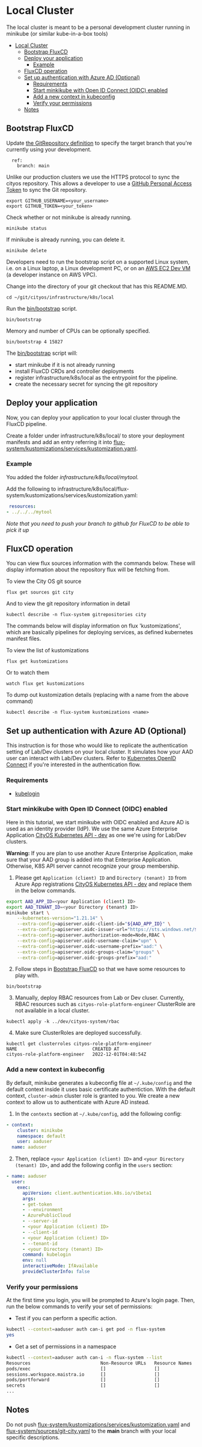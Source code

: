 Local Cluster
=============

The local cluster is meant to be a personal development cluster running in minikube (or similar kube-in-a-box tools)

- [Local Cluster](#local-cluster)
  - [Bootstrap FluxCD](#bootstrap-fluxcd)
  - [Deploy your application](#deploy-your-application)
    - [Example](#example)
  - [FluxCD operation](#fluxcd-operation)
  - [Set up authentication with Azure AD (Optional)](#set-up-authentication-with-azure-ad-optional)
    - [Requirements](#requirements)
    - [Start minkikube with Open ID Connect (OIDC) enabled](#start-minkikube-with-open-id-connect-oidc-enabled)
    - [Add a new context in kubeconfig](#add-a-new-context-in-kubeconfig)
    - [Verify your permissions](#verify-your-permissions)
  - [Notes](#notes)

## Bootstrap FluxCD

Update [the GitRepository definition](flux-system/sources/git-city.yaml) to specify the target branch that you're currently using your development.
```
  ref:
    branch: main
```

Unlike our production clusters we use the HTTPS protocol to sync the cityos repository.
This allows a developer to use a [GitHub Personal Access Token](https://docs.github.com/en/authentication/keeping-your-account-and-data-secure/creating-a-personal-access-token) to sync the Git repository.

```
export GITHUB_USERNAME=<your_username>
export GITHUB_TOKEN=<your_token>
```

Check whether or not minikube is already running.
```
minikube status
```

If minikube is already running, you can delete it.
```
minikube delete
```

Developers need to run the bootstrap script on a supported Linux system, i.e. on a Linux laptop, a Linux development PC, or on an [AWS EC2 Dev VM](https://developer.woven-city.toyota/docs/default/domain/agora-domain/agora_developers/development_environment/01_setting_up_ec2_dev_vm) (a developer instance on AWS VPC).

Change into the directory of your git checkout that has this README.MD.
```
cd ~/git/cityos/infrastructure/k8s/local
```

Run the [bin/bootstrap](https://github.com/wp-wcm/city/blob/main/infrastructure/k8s/local/bin/bootstrap) script.
```
bin/bootstrap
```

Memory and number of CPUs can be optionally specified.
```
bin/bootstrap 4 15827
```

The [bin/bootstrap](https://github.com/wp-wcm/city/blob/main/infrastructure/k8s/local/bin/bootstrap) script will:
  - start minikube if it is not already running
  - install FluxCD CRDs and controller deployments
  - register infrastructure/k8s/local as the entrypoint for the pipeline.
  - create the necessary secret for syncing the git repository

## Deploy your application

Now, you can deploy your application to your local cluster through the FluxCD
pipeline.

Create a folder under infrastructure/k8s/local/ to store your deployment manifests and add an entry referring it into
[flux-system/kustomizations/services/kustomization.yaml](flux-system/kustomizations/services/kustomization.yaml).

### Example

You added the folder *infrastructure/k8s/local/mytool.*

Add the following to infrastructure/k8s/local/flux-system/kustomizations/services/kustomization.yaml:
```yaml
 resources:
- ../../../mytool
```

*Note that you need to push your branch to github for FluxCD to be able to pick it up*

## FluxCD operation

You can view flux sources information with the commands below. These will display information about the repository flux will be fetching from.

To view the City OS git source
```
flux get sources git city
```
And to view the git repository information in detail
```
kubectl describe -n flux-system gitrepositories city
```

The commands below will display information on flux 'kustomizations', which are basically pipelines for deploying services, as defined kubernetes manifest files.

To view the list of kustomizations
```
flux get kustomizations
```
Or to watch them
```
watch flux get kustomizations
```
To dump out kustomization details (replacing <name> with a name from the above command)
```
kubectl describe -n flux-system kustomizations <name>
```

## Set up authentication with Azure AD (Optional)

This instruction is for those who would like to replicate the authentication setting of Lab/Dev clusters on your local cluster. 
It simulates how your AAD user can interact with Lab/Dev clusters. Refer to [Kubernetes OpenID Connect](https://blog.microfast.ch/kubernetes-openid-connect-3883043f0e94) if you're interested in the authentication flow.

### Requirements
- [kubelogin](https://github.com/int128/kubelogin)

### Start minkikube with Open ID Connect (OIDC) enabled

Here in this tutorial, we start minikube with OIDC enabled and Azure AD is used as an identity provider (IdP).
We use the same Azure Enterprise Application [CityOS Kubernetes API - dev](https://portal.azure.com/#view/Microsoft_AAD_IAM/ManagedAppMenuBlade/~/Overview/objectId/ea55fe24-1a2d-488d-b8cc-9f0ba12ce307/appId/f3570a5e-edb2-4e67-9fe9-a92cbc267c6c/preferredSingleSignOnMode~/null) as one we're using for Lab/Dev clusters.

**Warning:** If you are plan to use another Azure Enterprise Application, make sure that your AAD group is added into that Enterprise Application. Otherwise, K8S API server cannot recognize your group membership.

1. Please get `Application (client) ID` and `Directory (tenant) ID` from Azure App registrations [CityOS Kubernetes API - dev](https://portal.azure.com/#view/Microsoft_AAD_RegisteredApps/ApplicationMenuBlade/~/Overview/appId/f3570a5e-edb2-4e67-9fe9-a92cbc267c6c/isMSAApp~/false) and replace them in the below commands.
```bash
export AAD_APP_ID=<your Application (client) ID>
export AAD_TENANT_ID=<your Directory (tenant) ID>
minikube start \
    --kubernetes-version="1.21.14" \
    --extra-config=apiserver.oidc-client-id="${AAD_APP_ID}" \
    --extra-config=apiserver.oidc-issuer-url="https://sts.windows.net/${AAD_TENANT_ID}/" \
    --extra-config=apiserver.authorization-mode=Node,RBAC \
    --extra-config=apiserver.oidc-username-claim="upn" \
    --extra-config=apiserver.oidc-username-prefix="aad:" \
    --extra-config=apiserver.oidc-groups-claim="groups" \
    --extra-config=apiserver.oidc-groups-prefix="aad:"
```
2. Follow steps in [Bootstrap FluxCD](#bootstrap-fluxcd) so that we have some resources to play with.
```
bin/bootstrap
```
3. Manually, deploy RBAC resources from Lab or Dev cluser. Currently, RBAC resources such as `cityos-role-platform-engineer` ClusterRole are not available in a local cluster.
```
kubectl apply -k ../dev/cityos-system/rbac
```
4. Make sure ClusterRoles are deployed successfully.
```
kubectl get clusterroles cityos-role-platform-engineer
NAME                            CREATED AT
cityos-role-platform-engineer   2022-12-01T04:48:54Z
```

### Add a new context in kubeconfig
By default, minikube generates a kubeconfig file at `~/.kube/config` and the default context inside it uses basic certificate authentiction.
With the default context, `cluster-admin` cluster role is granted to you.
We create a new context to allow us to authenticate with Azure AD instead. 

1. In the `contexts` section at `~/.kube/config`, add the following config:
```yaml
- context:
    cluster: minikube
    namespace: default
    user: aaduser
  name: aaduser
```

2. Then, replace `<your Application (client) ID>` and `<your Directory (tenant) ID>`, and add the following config in the `users` section:
```yaml
- name: aaduser
  user:
    exec:
      apiVersion: client.authentication.k8s.io/v1beta1
      args:
      - get-token
      - --environment
      - AzurePublicCloud
      - --server-id
      - <your Application (client) ID>
      - --client-id
      - <your Application (client) ID>
      - --tenant-id
      - <your Directory (tenant) ID>
      command: kubelogin
      env: null
      interactiveMode: IfAvailable
      provideClusterInfo: false
```

### Verify your permissions

At the first time you login, you will be prompted to Azure's login page.
Then, run the below commands to verify your set of permissions:
- Test if you can perform a specific action.
```bash
kubectl --context=aaduser auth can-i get pod -n flux-system
yes
```
- Get a set of permissions in a namespace
```bash
kubectl --context=aaduser auth can-i -n flux-system --list
Resources                          Non-Resource URLs   Resource Names  Verbs
pods/exec                          []                  []              [create list get]
sessions.workspace.maistra.io      []                  []              [create delete patch update get list watch]
pods/portforward                   []                  []              [create list get]
secrets                            []                  []              [create update delete patch get watch list]
...
```

## Notes

Do not push
[flux-system/kustomizations/services/kustomization.yaml](flux-system/kustomizations/services/kustomization.yaml)
and [flux-system/sources/git-city.yaml](flux-system/sources/git-city.yaml)
to the **main** branch with your local specific descriptions.
